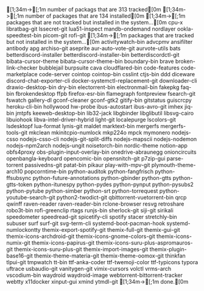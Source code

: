   [1;34m->[;1m number of packags that are 313 tracked[0m
  [1;34m->[;1m number of packages that are 134 installed[0m
  [1;34m->[;1m packages that are not tracked but installed in the system...[0m
cpu-x
libratbag-git
lssecret-git
lua51-inspect
mandb-ondemand
nordlayer
ookla-speedtest-bin
picom-git
rofi-git
  [1;34m->[;1m packages that are tracked but not installed in the system...[0m
activitywatch-bin
advcpmv
ansifilter
antibody
apg
archiso-git
aseprite
aur-auto-vote-git
aurvote-utils
bats
betterdiscord-installer
betterdiscord-installer-bin
betterdiscordctl-git
bibata-cursor-theme
bibata-cursor-theme-bin
boundary-bin
brave
broken-link-checker
bubblejail
burpsuite
cava
cloudflared-bin
code-features
code-marketplace
code-server
cointop
cointop-bin
csslint
ctjs-bin
ddd
diceware
discord-chat-exporter-cli
docker-systemctl-replacement-git
downloader-cli
drawio-desktop-bin
dry-bin
electorrent-bin
electronmail-bin
fakepkg
faq-bin
fbrokendesktop
ffpb
firefox-esr-bin
flamegraph
fontpreview
fsearch-git
fswatch
gallery-dl
gconf-cleaner
gconf-gtk2
gitify-bin
gitstatus
guiscrcpy
heroku-cli-bin
hollywood
hw-probe
ibus-autostart
ibus-avro-git
imhex
jiq-bin
jmtpfs
keeweb-desktop-bin
lib32-jack
libgbinder
libglibutil
libsvg-cairo
libuiohook
libva-intel-driver-hybrid
light-git
localepurge
lscolors-git
lsdesktopf
lua-format
lynis-git
maldet
marktext-bin
mergerfs
mergerfs-tools-git
mkclean
mkinitcpio-numlock
mkp224o
mpck
mymonero
nodejs-csso
nodejs-csso-cli
nodejs-git-split-diffs
nodejs-mapscii
nodejs-nodemon
nodejs-npm2arch
nodejs-ungit
noisetorch-bin
nordic-theme
notion-app
obfs4proxy
obs-plugin-input-overlay-bin
onedrive-abraunegg
onioncircuits
openbangla-keyboard
opencomic-bin
opensnitch-git
p7zip-gui
parse-torrent
passivedns-git
patat-bin
pikaur
play-with-mpv-git
plymouth-theme-arch10
popcorntime-bin
python-auditok
python-fangfrisch
python-ffsubsync
python-future-annotations
python-gbinder
python-gtts
python-gtts-token
python-itunespy
python-pydes
python-pynput
python-pysubs2
python-pytube
python-simber
python-srt
python-torrequest
python-youtube-search-git
python2-twodict-git
qbittorrent-vuetorrent-bin
qrcp
qwinff
raven-reader
raven-reader-bin
rclone-browser
resvg
retroshare
robo3t-bin
rofi-greenclip
rtags
runjs-bin
sherlock-git
siji-git
sirikali
speedometer
speedread-git
spicetify-cli
spotify
stacer
stretchly-bin
subuser
surf
surf-git
svg-term-cli
systemd-boot-pacman-hook
systemd-numlockontty
themix-export-spotify-git
themix-full-git
themix-gui-git
themix-icons-archdroid-git
themix-icons-gnome-colors-git
themix-icons-numix-git
themix-icons-papirus-git
themix-icons-suru-plus-aspromauros-git
themix-icons-suru-plus-git
themix-import-images-git
themix-plugin-base16-git
themix-theme-materia-git
themix-theme-oomox-git
thinkfan
tlpui-git
tmpwatch
tt-bin
ttf-anka-coder
ttf-twemoji-color
ttf-typicons
typora
uftrace
usbaudio-git
vanitygen-git
vimix-cursors
volctl
vrms-arch
vscodium-bin
waydroid
waydroid-image
webtorrent-bittorrent-tracker
webtty
x11docker
xinput-gui
xmind
ytmdl-git
  [1;34m->[;1m done.[0m
